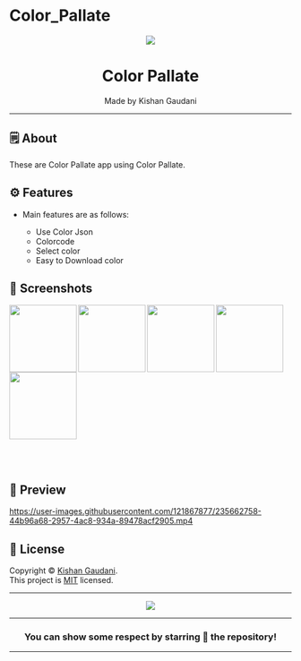 # Color_Pallate


<div align="center">

<img src="https://user-images.githubusercontent.com/121867877/235660830-bebc582f-5387-4433-a39e-7a5333ae7cfd.png">


# **Color Pallate**
Made by Kishan Gaudani

---

</div>



## 🗒 About

These are Color Pallate app using Color Pallate.

## ⚙️ Features

- Main features are as follows:

    - Use Color Json
    - Colorcode
    - Select color
    - Easy to Download color  
    
## 📲 Screenshots

<img align="left" src="https://user-images.githubusercontent.com/121867877/235662022-b13d96b6-28ef-4970-b2bf-2591bf961106.png" width="120px">
<img align="left" src="https://user-images.githubusercontent.com/121867877/235662026-a8f65ef7-1c6b-45f9-930e-298d4a8bc39c.png" width="120px">
<img align="left" src="https://user-images.githubusercontent.com/121867877/235662037-3c3296f6-a2ec-4788-941a-2821ae574c7f.png" width="120px">
<img align="left" src="https://user-images.githubusercontent.com/121867877/235662064-f07eb62a-3264-45f3-b6c2-3883cac14bf6.png" width="120px">
<img src="https://user-images.githubusercontent.com/121867877/235662056-4b2f44b3-b4ce-4e8b-87b2-7bd4424af934.png" width="120px">

<br><br>

## 📲 Preview

https://user-images.githubusercontent.com/121867877/235662758-44b96a68-2957-4ac8-934a-89478acf2905.mp4

## 📝 License

Copyright © [Kishan Gaudani](https://github.com/KishanGaudani). <br>
This project is [MIT](LICENCE) licensed.

---
<div align="center">

<img src="https://user-images.githubusercontent.com/121867877/235663150-fabb1e5a-0cb3-439b-bf4b-512a66c775f0.png">

---
### You can show some respect by starring 🌟 the repository!
---

</div>
